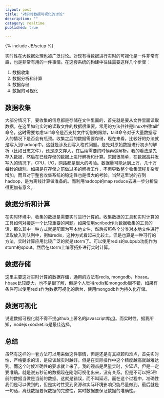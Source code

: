 ```yaml
---
layout: post
title: "对实时数据可视化的讨论"
description: ""
category: realtime
published: true

---
```

{% include JB/setup %}

实时性在大数据处理也被广泛讨论。对现有得数据进行实时的可视化是一件非常有趣，也是非常有用的一件事情。在这套系统的构建中往往需要这样几个步骤：

1. 数据收集
2. 数据分析和计算
3. 数据存储
4. 数据的可视化

数据收集
-------
大部分情况下，要收集的信息都是存储在文件里面的，首先就是要从文件里面读取数据。在这里如何实时的读取文件的数据很重要。常用的方法往往是linux中得tailf命令。这时需要考虑tailf命令是否支持文件切割的跟踪，tailf命令对于大量数据写入的情况下是否会有瓶颈。收集之后的数据需要存储，现在来看，比较好的办法就是写入到hadoop中。这就是涉及到写入格式问题。是先对原始数据进行初步的解析（比如日志文件），还是原文存入，在后续需要的时候再做解析。我的看法是先存入数据，然后在已经存储的数据上进行解析和计算。原因很简单，在数据高并发写入的情况下，CPU，I/O，网路都是很大的考验。数据量可能达到上万，几十万每秒的级别。如果是在存储之前做过多的解析工作，不但导致整个收集流程复杂度增加，而且对于整套收集系统的稳定性也是很大的考验。当然这里说的存到hadoop，是为离线计算做准备的。而利用hadoop的map reduce去进一步分析显得更加有意义。

数据分析和计算
------------
在实时环境中，收集的数据是需要实时进行计算的。收集数据的工具和实时计算的工具如何对接是一个比较重要的问题。如果使用scribed作为数据收集的工具的话，那么其中一种方式就是配置为写本地文件，然后按照各个分类对本地文件进行读取放入到队列中，例如redis，这种方式看起来比较土。但是也算是一种可行的方法，实时计算应用比较广泛的就是storm了。可以使用redis的subpub功能作为storm的spout。然后在storm上编写拓扑进行实时计算。

数据存储
-------
这里主要这对实时计算的数据存储，通用的方法有redis, mongodb，hbase。hbase比较庞大，也不是很了解，但是个人觉得redis和mongodb很不错，如果有条件可以使用redis作为数据可视化的后台，使用mongodb作为持久化存储。

数据可视化
---------
说道数据可视化就不得不提github上著名的javascript库[d3](https://github.com/mbostock/d3?source=cc)。而实时性，据我所知，nodejs+socket.io是最佳选择。

总结
---
虽然有这样的一套方法可以用来做这件事情，但是还是有其瓶颈和难点，首先实时性，严格要求的话，是应该越实时越好。但是在实际操作中这个精度越高就越难达到。而这个时候准确性的要求就上来了。我的观点是尽量实时，少延迟，但是一定要准确。就是说五秒前的数据现在刚刚可视化出来，没有关系。但是不可以把5秒前的数据当做是当前的数据。这就是错误，而不叫延迟。而在这个过程中，准确性我们是可以做到的，但是实时性受到资源和实际环境影响只能尽量做到。最后就是一句话，离线数据要保数据的完整性，实时数据要保证数据的准确性。